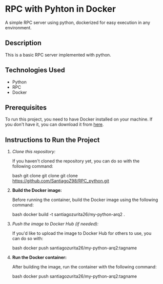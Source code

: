 # RPC with Pyhton in Docker

A simple RPC server using python, dockerized for easy execution in any environment.

## Description

This is a basic RPC server implemented with python. 

## Technologies Used

- Python
- RPC
- Docker

## Prerequisites

To run this project, you need to have Docker installed on your machine. If you don't have it, you can download it from [here](https://www.docker.com/products/docker-desktop).

## Instructions to Run the Project

1. *Clone this repository:*

   If you haven't cloned the repository yet, you can do so with the following command:

   bash
   git clone git clone git clone https://github.com/SantiagoZ98/RPC_python.git

2. **Build the Docker image:**

   Before running the container, build the Docker image using the following command:

   bash
   docker build -t santiagozurita26/my-python-arq2 .

3. *Push the image to Docker Hub (if needed):*

   If you'd like to upload the image to Docker Hub for others to use, you can do so with:

   bash
   docker push santiagozurita26/my-python-arq2:tagname

4. **Run the Docker container:**

   After building the image, run the container with the following command:

   bash
   docker push santiagozurita26/my-python-arq2:tagname

